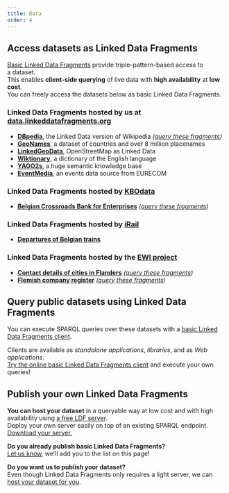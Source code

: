 ```yaml
---
title: Data
order: 4
---
```


## Access datasets as Linked Data Fragments
[Basic Linked Data Fragments](/concept/#basic-ldf)
provide triple-pattern-based access to a dataset.
<br>
This enables **client-side querying** of live data with **high availability** at **low cost**.
<br>
You can freely access the datasets below as basic Linked Data Fragments.

### Linked Data Fragments hosted by us at [data.linkeddatafragments.org](http://data.linkeddatafragments.org/)

  - **[DBpedia](http://data.linkeddatafragments.org/dbpedia)**, the Linked Data version of Wikipedia
    _([query these fragments](http://client.linkeddatafragments.org/))_
  - **[GeoNames](http://data.linkeddatafragments.org/geonames)**, a dataset of countries and over 8 million placenames
  - **[LinkedGeoData](http://data.linkeddatafragments.org/linkedgeodata)**, OpenStreetMap as Linked Data
  - **[Wiktionary](http://data.linkeddatafragments.org/wiktionary)**, a dictionary of the English language
  - **[YAGO2s](http://data.linkeddatafragments.org/yago2s)**, a huge semantic knowledge base
  - **[EventMedia](http://data.linkeddatafragments.org/eventmedia?object=http%3A%2F%2Flinkedevents.org%2Fontology%2FEvent)**, an events data source from EURECOM


### Linked Data Fragments hosted by [KBOdata](http://kbodata.be/)

  - **[Belgian Crossroads Bank for Enterprises](http://data.kbodata.be/fragments)**
    _([query these fragments](http://client.linkeddatafragments.org/#startFragment=http%3A%2F%2Fdata.kbodata.be%2Ffragments))_

### Linked Data Fragments hosted by [iRail](https://hello.irail.be/)

  - **[Departures of Belgian trains](http://archive.irail.be/irail?predicate=http%3A%2F%2Fsemweb.mmlab.be%2Fns%2Frplod%2FscheduledDepartureTime)**

### Linked Data Fragments hosted by the [EWI project](http://ewi.mmlab.be/)

  - **[Contact details of cities in Flanders](ewi.mmlab.be/cd/all)**
    _([query these fragments](http://ewi.mmlab.be/query/#startFragment=http%3A%2F%2Fewi.mmlab.be%2Fcd%2Fall))_
  - **[Flemish company register](ewi.mmlab.be/ba/all)**
    _([query these fragments](http://ewi.mmlab.be/query/#startFragment=http%3A%2F%2Fewi.mmlab.be%2Fba%2Fall))_


## Query public datasets using Linked Data Fragments

You can execute SPARQL queries over these datasets with a [basic Linked Data Fragments client](/software/).

Clients are available as _standalone applications_, _libraries_, and as _Web applications_.
<br>
[Try the online basic Linked Data Fragments client](http://client.linkeddatafragments.org/)
and execute your own queries!

## Publish your own Linked Data Fragments
**You can host your dataset** in a queryable way at low cost and with high availability
using [a free LDF server](/software/#server).
<br>
Deploy your own server easily
on top of an existing SPARQL endpoint.
[Download your server.](/software/#server)

**Do you already publish basic Linked Data Fragments?**
<br>
[Let us know](mailto:ruben.verborgh@ugent.be?subject=I%20publish%20Linked%20Data%20Fragments), we'll add you to the list on this page!

**Do you want us to publish your dataset?**
<br>
Even though Linked Data Fragments only requires a light server,
we can [host your dataset for you](mailto:ruben.verborgh@ugent.be?subject=Host%20my%20dataset).
